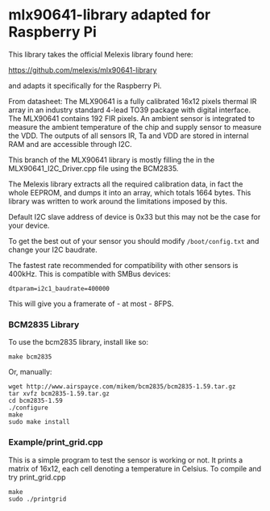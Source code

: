# mlx90641-library adapted for Raspberry Pi

This library takes the official Melexis library found here:

https://github.com/melexis/mlx90641-library

and adapts it specifically for the Raspberry Pi. 

From datasheet:
The MLX90641 is a fully calibrated 16x12 pixels
thermal IR array in an industry standard 4-lead
TO39 package with digital interface.
The MLX90641 contains 192 FIR pixels. An
ambient sensor is integrated to measure the
ambient temperature of the chip and supply
sensor to measure the VDD. The outputs of all
sensors IR, Ta and VDD are stored in internal RAM
and are accessible through I2C.

This branch of the MLX90641 library is mostly filling the in the 
MLX90641_I2C_Driver.cpp file using the BCM2835.

The Melexis library extracts all the required calibration data, in fact 
the whole EEPROM, and dumps it into an array, which totals 1664 bytes. 
This library was written to work around the limitations imposed by this.

Default I2C slave address of device is 0x33 but this may not be the case 
for your device.

To get the best out of your sensor you should modify `/boot/config.txt` and change your I2C baudrate.

The fastest rate recommended for compatibility with other sensors is 400kHz. This is compatible with SMBus devices:

```text
dtparam=i2c1_baudrate=400000
```

This will give you a framerate of - at most - 8FPS.

### BCM2835 Library 
To use the bcm2835 library, install like so:

```text
make bcm2835
```

Or, manually:
```text
wget http://www.airspayce.com/mikem/bcm2835/bcm2835-1.59.tar.gz
tar xvfz bcm2835-1.59.tar.gz
cd bcm2835-1.59
./configure
make
sudo make install
```
### Example/print_grid.cpp
This is a simple program to test the sensor is working or not.
It prints a matrix of 16x12, each cell denoting a temperature in Celsius.
To compile and try print_grid.cpp
```text
make 
sudo ./printgrid
```
